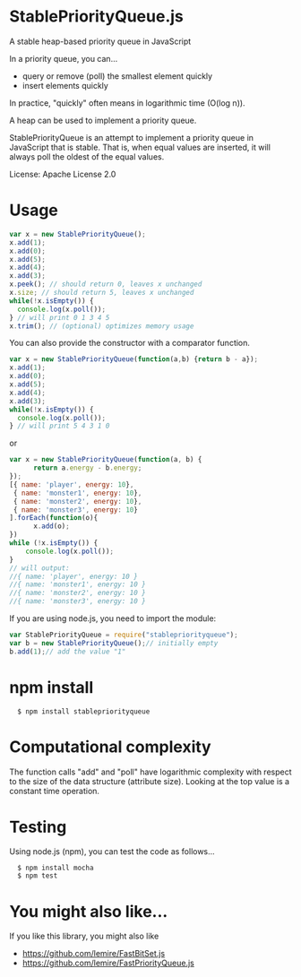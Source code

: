 # StablePriorityQueue.js
A stable heap-based priority queue in JavaScript

In a priority queue, you can...

- query or remove (poll) the smallest element quickly
- insert elements quickly

In practice, "quickly" often means in logarithmic time (O(log n)).

A heap can be used to implement a priority queue.

StablePriorityQueue is an attempt to implement a priority queue
in JavaScript that is stable. That is, when equal values are inserted, it will always poll the oldest of the equal values.

License: Apache License 2.0

Usage
===

```javascript
var x = new StablePriorityQueue();
x.add(1);
x.add(0);
x.add(5);
x.add(4);
x.add(3);
x.peek(); // should return 0, leaves x unchanged
x.size; // should return 5, leaves x unchanged
while(!x.isEmpty()) {
  console.log(x.poll());
} // will print 0 1 3 4 5
x.trim(); // (optional) optimizes memory usage
```

You can also provide the constructor with a comparator function.


```javascript
var x = new StablePriorityQueue(function(a,b) {return b - a});
x.add(1);
x.add(0);
x.add(5);
x.add(4);
x.add(3);
while(!x.isEmpty()) {
  console.log(x.poll());
} // will print 5 4 3 1 0
```

or


```javascript
var x = new StablePriorityQueue(function(a, b) {
      return a.energy - b.energy;
});
[{ name: 'player', energy: 10},
 { name: 'monster1', energy: 10},
 { name: 'monster2', energy: 10},
 { name: 'monster3', energy: 10}
].forEach(function(o){
      x.add(o);
})
while (!x.isEmpty()) {
    console.log(x.poll());
}
// will output:
//{ name: 'player', energy: 10 }
//{ name: 'monster1', energy: 10 }
//{ name: 'monster2', energy: 10 }
//{ name: 'monster3', energy: 10 }
```


If you are using node.js, you need to import the module:

```javascript
var StablePriorityQueue = require("stablepriorityqueue");
var b = new StablePriorityQueue();// initially empty
b.add(1);// add the value "1"
```
npm install
===

      $ npm install stablepriorityqueue

Computational complexity
===

The function calls "add" and "poll" have logarithmic complexity with respect
to the size of the data structure (attribute size). Looking at the top value
is a constant time operation.



Testing
===

Using node.js (npm), you can test the code as follows...

      $ npm install mocha
      $ npm test

You might also like...
===

If you like this library, you might also like
- https://github.com/lemire/FastBitSet.js
- https://github.com/lemire/FastPriorityQueue.js
